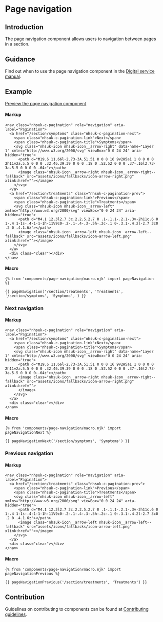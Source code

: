 # Page navigation

## Introduction

The page navigation component allows users to navigation between pages in a section.

## Guidance

Find out when to use the page navigation component in the [Digital service manual]().

## Example

[Preview the page navigation component]()

#### Markup

    <nav class="nhsuk-c-pagination" role="navigation" aria-label="Pagination">
      <a href="/section/symptoms" class="nhsuk-c-pagination-next">
        <span class="nhsuk-c-pagination-link">Next</span>
        <span class="nhsuk-c-pagination-title">Symptoms</span>
        <svg class="nhsuk-icon nhsuk-icon__arrow-right" data-name="Layer 1" xmlns="http://www.w3.org/2000/svg" viewBox="0 0 24 24" aria-hidden="true">
          <path d="M19.6 11.66l-2.73-3A.51.51 0 0 0 16 9v2H5a1 1 0 0 0 0 2h11v2a.5.5 0 0 0 .32.46.39.39 0 0 0 .18 0 .52.52 0 0 0 .37-.16l2.73-3a.5.5 0 0 0 0-.64z"></path>
          <image class="nhsuk-icon__arrow-right nhsuk-icon__arrow-right--fallback" src="assets/icons/fallbacks/icon-arrow-right.png" xlink:href=""></image>
        </svg>
      </a>
      <a href="/section/treatments" class="nhsuk-c-pagination-prev">
        <span class="nhsuk-c-pagination-link">Previous</span>
        <span class="nhsuk-c-pagination-title">Treatments</span>
        <svg class="nhsuk-icon nhsuk-icon__arrow-left" xmlns="http://www.w3.org/2000/svg" viewBox="0 0 24 24" aria-hidden="true">
          <path d="M4.1 12.3l2.7 3c.2.2.5.2.7 0 .1-.1.1-.2.1-.3v-2h11c.6 0 1-.4 1-1s-.4-1-1-1h-11V9c0-.2-.1-.4-.3-.5h-.2c-.1 0-.3.1-.4.2l-2.7 3c0 .2 0 .4.1.6z"></path>
          <image class="nhsuk-icon__arrow-left nhsuk-icon__arrow-left--fallback" src="assets/icons/fallbacks/icon-arrow-left.png" xlink:href=""></image>
        </svg>
      </a>
      <div class="clear"></div>
    </nav>

#### Macro

    {% from 'components/page-navigation/macro.njk' import pageNavigation %}

    {{ pageNavigation('/section/treatments', 'Treatments', '/section/symptoms', 'Symptoms', ) }}

### Next navigation

#### Markup

    <nav class="nhsuk-c-pagination" role="navigation" aria-label="Pagination">
      <a href="/section/symptoms" class="nhsuk-c-pagination-next">
        <span class="nhsuk-c-pagination-link">Next</span>
        <span class="nhsuk-c-pagination-title">Symptoms</span>
        <svg class="nhsuk-icon nhsuk-icon__arrow-right" data-name="Layer 1" xmlns="http://www.w3.org/2000/svg" viewBox="0 0 24 24" aria-hidden="true">
          <path d="M19.6 11.66l-2.73-3A.51.51 0 0 0 16 9v2H5a1 1 0 0 0 0 2h11v2a.5.5 0 0 0 .32.46.39.39 0 0 0 .18 0 .52.52 0 0 0 .37-.16l2.73-3a.5.5 0 0 0 0-.64z"></path>
          <image class="nhsuk-icon__arrow-right nhsuk-icon__arrow-right--fallback" src="assets/icons/fallbacks/icon-arrow-right.png" xlink:href="">
          </image>
        </svg>
      </a>
      <div class="clear"></div>
    </nav>

#### Macro

    {% from 'components/page-navigation/macro.njk' import pageNavigationNext %}

    {{ pageNavigationNext('/section/symptoms', 'Symptoms') }}

### Previous navigation

#### Markup

    <nav class="nhsuk-c-pagination" role="navigation" aria-label="Pagination">
      <a href="/section/treatments" class="nhsuk-c-pagination-prev">
        <span class="nhsuk-c-pagination-link">Previous</span>
        <span class="nhsuk-c-pagination-title">Treatments</span>
        <svg class="nhsuk-icon nhsuk-icon__arrow-left" xmlns="http://www.w3.org/2000/svg" viewBox="0 0 24 24" aria-hidden="true">
          <path d="M4.1 12.3l2.7 3c.2.2.5.2.7 0 .1-.1.1-.2.1-.3v-2h11c.6 0 1-.4 1-1s-.4-1-1-1h-11V9c0-.2-.1-.4-.3-.5h-.2c-.1 0-.3.1-.4.2l-2.7 3c0 .2 0 .4.1.6z"></path>
          <image class="nhsuk-icon__arrow-left nhsuk-icon__arrow-left--fallback" src="assets/icons/fallbacks/icon-arrow-left.png" xlink:href=""></image>
        </svg>
      </a>
      <div class="clear"></div>
    </nav>

#### Macro

    {% from 'components/page-navigation/macro.njk' import pageNavigationPrevious %}

    {{ pageNavigationPrevious('/section/treatments', 'Treatments') }}

## Contribution

Guidelines on contributing to components can be found at [Contributing guidelines]().

